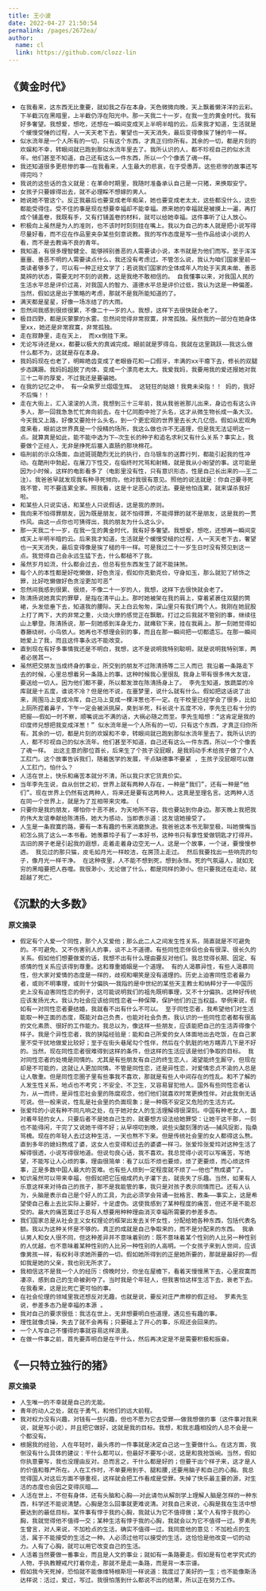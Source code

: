 ```yaml
---
title: 王小波
date: 2022-04-27 21:50:54
permalink: /pages/2672ea/
author: 
  name: cl
  link: https://github.com/clozz-lin
---
```

## 《黄金时代》

+ `在我看来，这东西无比重要，就如我之存在本身。天色微微向晚，天上飘着懒洋洋的云彩。下半截沉在黑暗里，上半截仍浮在阳光中。那一天我二十一岁，在我一生的黄金时代。我有好多奢望。我想爱，想吃，还想在一瞬间变成天上半明半暗的云。后来我才知道，生活就是个缓慢受锤的过程，人一天天老下去，奢望也一天天消失，最后变得像挨了锤的牛一样。`
+ `似水流年是一个人所有的一切，只有这个东西，才真正归你所有。其余的一切，都是片刻的欢娱和不幸，转眼间就已跑到那似水流年里去了。我所认识的人，都不珍视自己的似水流年。他们甚至不知道，自己还有这么一件东西，所以一个个像丢了魂一样。`
+ `我还知道很多更悲惨的事——在我看来，人生最大的悲哀，在于受愚弄。这些悲惨的故事还写得完吗？`
+ `我说的这些话的含义就是：在革命时期里，我随时准备承认自己是一只猪，来换取安宁。`
+ `女孩子只要嫁得出去，就不必理睬不想嫁的男人。`
+ `她说她不管这个。反正我最后也要变成老年痴呆，她也要变成老太太，这些都没什么，这些都能受得住。受不住的事是现在想要幸福却不能幸福。原来她的幸福就是被摸上一遍，再打成个铺盖卷，我既有手，又有打铺盖卷的材料，就可以给她幸福。这件事听了让人放心。`
+ `积极向上虽然是为人的准则，也不该时时刻刻挂在嘴上。我以为自己的本人就是把小说写得尽量好看，而不应在作品里夹杂某些刻意说教。我的写作态度是写一些作品给读小说的人看，而不是去教诲不良的青年。`
+ `我知道，有很多理智健全、能够辨别善恶的人需要读小说，本书就是为他们而写。至于浑浑噩噩、善恶不明的人需要读点什么，我还没有考虑过。不管怎么说，我认为咱们国家里前一类读者够多了，可以有一种正经文学了；若说我们国家的全体成年人均处于天真未凿、善恶莫辨的状态，需要无时不刻的说教，这是我绝不敢相信的。 自我懂事以来，对我国人民的生活水平总是评价过高，对我国人的智力、道德水平总是评价过低，我认为这是一种偏差。当然，假如这是出于策略的考虑，那就不是我所能知道的了。`
+ `满天都是星星，好像一场冻结了的大雨。`
+ `忽然间我感到很烦很累，不像二十一岁的人。我想，这样下去很快就会老了。`
+ `极目四野，都是灰蒙蒙的水雾。忽然间觉得非常寂寞，非常孤独。虽然我的一部分在她身体里xx，她还是非常寂寞，非常孤独。`
+ `走在寂静里，走在天上， 而xx倒挂下来。`
+ `无论写诗还是xx，都要以极大的真诚完成。眼前就是罗得岛，我就在这里跳跃——我这么做什么都不为，这就是存在本身。`
+ `我妈妈现在也老了，明眸皓齿变成了老眼昏花和一口假牙，丰满的xx干瘪下去，修长的双腿步态蹒跚。我妈妈超脱了肉体，变成一个漂亮老太大。我爱我妈，我要用我的爱还报她对我三十二年的厚爱，不过我还是要骗她。`
+ `在我的记忆之中， 有一朵紫罗兰熠熠生辉。 这轻狂的姑娘！我竟未染指！！ 妈的，我好不后悔！！`
+ `走在大街上，汇入滚滚的人流，我想到三十三年前，我从我爸爸那儿出来，身边也有这么许多人，那一回我急急忙忙奔向前去。在十亿同胞中抢了头名，这才从微生物长成一条大汉。今天我又上路，好像又要抢什么头名，到一个更宏观的世界里去长大几亿倍。假如从宏观角度来看，眼前这世界真是一个授精的场所，我这么做也许不无道理，但是我无法证明这一点。就算真是如此，能不能中选为下—次生长的种子和追名求利又有什么关系？事实上，我要做个正经人，无非是挣死后塞入直肠的那块棉花。`
+ `临刑前的示众场面，血迹斑斑酷烈无比的执行，白马银车的送葬行列，都能引起我的性冲动。在酷刑中勃起，在屠刀下性交，在临终时咒骂和射精，就是我从小盼望的事。这可能是因为小时候，这样的电影看多了（电影里没有性，只有意识形态，性是自己长出来的——王二注）。我爸爸早就发现我有种寻死倾向，他对我很有意见。照他的说法就是：你自己要寻死我不管，可不要连累全家。照我看，这是十足恶心的说法。要是他怕连累，就来谋杀我好啦。`
+ `和某些人只说实话，和某些人只说假话，这是我的原则。`
+ `我向来不怕得罪朋友，因为既是朋友，就不怕得罪，不能得罪的就不是朋友，这是我的一贯作风。由这一点你也可猜得出，我的朋友为什么这么少。`
+ `那一天我二十一岁，在我一生的黄金时代，我有好多奢望。我想爱，想吃，还想再一瞬间变成天上半明半暗的云。后来我才知道，生活就是个缓慢受槌的过程，人一天天老下去，奢望也一天天消失，最后变得像是挨了槌的牛一样。可是我过二十一岁生日时没有预见到这一点。我觉得自己会永远生猛下去，什么都槌不了我。`
+ `虽然岁月如流，什么都会过去，但总有些东西发生了就不能抹煞。`
+ `每个人的本性都是好吃懒做，好色贪淫，假如你克勤克俭，守身如玉，那么就犯了矫饰之罪，比好吃懒做好色贪淫更加可恶”`
+ `忽然间我感到很累、很烦，不像二十一岁的人，我想，这样下去很快就会老了。`
+ `陈清扬说她真实的罪孽，是指在清平山上。那时她被架在我的肩上，穿着紧裹住双腿的筒裙，头发低垂下去，知道我的腰际。天上白云匆匆，深山里只有我们两个人。我刚在她屁股上打了两下，大的非常之重，火烧火燎的感觉正在飘散。打过之后我就不管别的事，继续往山上攀登。陈清扬说，那一刻她感到浑身无力，就瘫软下来，挂在我肩上。那一刻她觉得如春藤绕树，小鸟依人。她再也不想理会别的事，而且在那一瞬间把一切都遗忘。在那一瞬间她爱上了我，而且这件事永远不能改变。`
+ `直到现在有好多事情我还是不明白，我想，这不是说明我特别聪明，就是说明我特别笨，两者必居其一。`
+ `虽然把交朋友当成终身的事业，所交到的朋友不过陈清扬等二三人而已 我沿着一条路走下去的时候，心里总想着另一条路上的事。这种时候我心里很乱 我身上带有很多伟大友谊，要送给一切人。因为他们都不要，所以都发泄在陈清扬身上了。 李先生知道，放蔬菜的冷库就是十五度，谁说不冷？但是他不说，在噩梦里，说什么就有什么。假如把这话说了出来，周围马上变成冷库，自己马上变成一棵洋葱也不一定。在干校里已经学会了很多，比如上厕所捏着鼻子，下午一定会被派挑屎，臭到半死，科长说十五度不冷，李先生已有十分的把握——假如一时不察，顺嘴说出不满的话，大祸必随之而至。李先生暗想：“这肯定是我的印度师兄想把我变成洋葱！” 似水流年是一个人所有的一切，只有这个东西，才真正归你所有。其余的一切，都是片刻的欢娱和不幸，转眼间就已跑到那似水流年里去了。我所认识的人，都不珍视自己的似水流年。他们甚至不知道，自己还有这么一件东西，所以一个个像丢了魂一样。 出这主意的那位首长，后来生了个孩子没屁眼，是我妈动手术给孩子做了个人工肛门。这个故事告诉我们，随着医学的发展，干点缺德事不要紧 ，生孩子没屁眼可以做人工肛门，怕什么？`
+ `人活在世上，快乐和痛苦本就分不清，所以我只求它货真价实。`
+ `当年李先生说，自从创世之初，世界上就有两种人存在，一种是“我们”，还有一种是“他们”。现在世界上仍然有这两种人，将来还是要有这两种人。这真是至理名言。这两种人活在同一个世界上，就是为了互相带来灾难。 (`
+ `只要你是我的朋友，哪怕你十恶不赦，为天地所不容，我也要站到你身边。那天晚上我把我的伟大友谊奉献给陈清扬，她大为感动，当即表示道：这友谊她接受了。 `
+ `人生是一条寂寞的路，要有一本有趣的书来消磨旅途。我爸爸这本书无聊至极，叫她懊悔当初怎么挑了这么一本书看。她羡慕玲子有了一本好书，这种书只有拿性爱做钥匙才打得开。 古旧的房子老是引起我的遐想，走着走着身边空无一人。这是一个故事，一个谜，要慢慢参透。 我见过的那只猫，皮毛如月光一样皎洁，在房顶上走过。 然后我要找出一些响亮的句子，像月光一样干净。 在这种夜里，人不能不想到死，想到永恒。死的气氛逼人，就如无穷的黑暗要把人吞噬。我很渺小，无论做了什么，都是同样的渺小。但只要我还在走动，就超越了死亡。`


## 《沉默的大多数》

**原文摘录**

+ `假定有个人爱一个同性，那个人又爱他；那么此二人之间发生性关系，简直就是不可避免的。不可避免、又不伤害别人的事，谈不上不道德。有些同性恋伴侣也会有很深、很长久的关系。假如他们想要做爱的话，我想不出有什么理由要反对他们。我总觉得长期、固定、有感情的性关系应该得到尊重。这和尊重婚姻是一个道理。 有的人渴慕异性，有些人渴慕同性，但大家对爱情的态度是一样的，歧视和嘲笑是没有道理的。历史上迫害同性恋者最力者，或则不明事理，或则十分偏执──我指的是中世纪的某些天主教士和纳粹分子──中国历史上没有迫害同性恋的例子，这可能说明我们的祖先既明事理，又不十分偏执，这种好传统应该发扬光大。我认为社会应该给同性恋者一种保障，保护他们的正当权益。举例来说，假如有一对同性恋者要结婚，我就看不出有什么不可以。 至于同性恋者，我希望他们对生活能取一种正面的态度，既能对自己负责，也能对社会负责。我认识的一些同性恋者都有很高的文化素质、很好的工作能力。我总以为，像这样一些朋友，应该能把自己的生活弄得像个样子。我是个异性恋者，我的狭隘经验是：能和自己所爱的女人体面地出去吃饭，在自己家里不受干扰地做爱比较好；至于在街头巷尾勾个性伴，然后在个肮脏的地方瞎弄几下是不好的。当然，现在同性恋者很难得到这样的条件，但这样的生活应该是他们争取的目标。 我对同性恋者的处境是同情的。尤其是有些朋友有自己的终生恋人，渴望能终生厮守，但现在却是不可能的，这就让人更加同情。不管是同性恋，还是异性恋，对爱情忠贞不渝的人总是让人敬重。但是同性恋圈子里有些事我不喜欢，那就是有些人中间存在的性乱。和不了解的人发生性关系，地点也不考究；不安全、不卫生，又容易冒犯他人。国外有些同性恋者认为，从一而终，是异性恋社会里的陈腐观念，他们他们就喜欢时常更换性伴。对此我倒无话可说。但一般来说，性乱是社会里的负面现象；是一种既不安定又危险的生活方式。`
+ `张爱玲的小说有种不同凡响之处，在于她对女人的生活理解得很深刻。中国有种老女人，面对着年轻的女人，只要后者不是她自己生的，就要想方设法给她罪受：让她干这干那，一刻也不能得闲，干完了又说她干得不好；从早唠叨到晚，说些尖酸刻薄的话——捕风捉影，指桑骂槐。现在的年轻人去过这种生活，一天也熬不下来。但是传统社会里的女人都得这么熬。直到多年的媳妇熬成了婆，这女人也变得和过去的婆婆一样刁。张爱玲张爱玲对这种生活了解得很透，小说写得很地道。但说句良心话，我不喜欢。我总觉得小说可以写痛苦，写绝望，不能写让人心烦的事，理由很简单：看了以后不烦也要烦，烦了更要烦，而心烦这件事，正是多数中国人最大的苦难。也有些人烦到一定程度就不烦了——他也“熬成婆”了。`
+ `知识虽然可以带来幸福，但假如把它压缩成药丸子灌下去，就丧失了乐趣。当然，如果有人乐意这样来对待自己的孩子，那不是我能管的事，我只是对孩子表示同情而已。还有人认为，头脑是表示自己是个好人的工具，为此必须学会背诵一批格言、教条——事实上，这是希望使自己看上去比实际上要好，十足虚伪。这使我感到了某种程度的痛苦，但还不是不能忍受的。最大的痛苦莫过于总有人想要用种种理由消灭幸福所需要的参差多态。`
+ `我们国家总是从社会主义女权理论的框架出发去关怀女性，分配给她各种东西，包括代表名额。我以为这种关怀是不够的。真正的成就是自己争取来的，而不是分配来的东西。 我承认男人和女人很不同，但这种差异并不意味着别的：既不意味着某个性别的人比另一种性别的人优越，也不意味着某种性别的人比另一种性别的人高明。一个女孩子来到人世间，应该像男孩一样，有权利寻求她所要的一切。假如她所得到的正是她所要的，那就是最好的——假如我是她的父亲，我也别无所求了。`
+ `我相信这不是我一个人的经历：傍晚时分，你坐在屋檐下，看着天慢慢黑下去，心里寂寞而凄凉，感到自己的生命被剥夺了。当时我是个年轻人，但我害怕这样生活下去，衰老下去。在我看来，这是比死亡更可怕的事。`
+ `在社会伦理的领域里我还想反对无趣，也就是说，要反对庄严肃穆的假正经。 罗素先生说，参差多态乃是幸福的本源 。`
+ `我对自己的要求很低：我活在世上，无非想要明白些道理，遇见些有趣的事。`
+ `理性就像贞操，失去了就不会再有；只要碰上了开心的事，乐观还会回来的。`
+ `一个人写自己不懂得的事就容易这样浪漫。`
+ `在做一件事之前，首先要弄明白是在干什么，然后再决定是不是需要积极和振奋。`


## 《一只特立独行的猪》

**原文摘录**

+ `人生唯一的不幸就是自己的无能。`
+ `青年的动人之处，就在于勇气，和他们的远大前程。`
+ `我对权力没有兴趣，对钱有一些兴趣，但也不愿为它去受罪——做我想做的事（这件事对我来说，就是写小说），并且把它做好，这就是我的目标。我想，和我志趣相投的人总不会是一个都没有。`
+ `根据我的经验，人在年轻时，最头疼的一件事就是决定自己这一生要做什么。在这方面，我倒没有什么具体的建议：干什么都可以，但最好不要写小说，这是和我抢饭碗。当然，假如你执意要写，我也没理由反对。总而言之，干什么都是好的；但要干出个样子来，这才是人的价值和尊严所在。人在工作时，不单要用到手、腿和腰,还要用脑子和自己的心胸。我总觉得国人对这后方面不够重视，这样就会把工作看成是受罪。失掉了快乐最主要的源，对生活的态度也会因之变得灰暗……`
+ `人活在世上，不但有身体，还有头脑和心胸——对此请勿从解剖学上理解人脑是怎样的一种东西，科学还不能说清楚。心胸是怎么回事就更难说清。对我自己来说，心胸是我在生活中想要达到的最低目标。某件事有悖于我的心胸，我就认为它不值得做；某个人有悖于我的心胸，我就觉得他不值得一交；某种生活有悖于我的心胸，我就会以为它不值得一过。罗素先生曾言，对人来说，不加检点的生活，确实不值得一过。我同意他的意见：不加检点的生活，属于不能接受的生活之一种。人必须过他可以接受的生活，这恰恰是他改变一切的动力。人有了心胸，就可以用它改变自己的生活。`
+ `人活着当然要做一番事业，而且是人文的事业；就如有一条路要走。假如是有位老学究式的人物，手执教鞭戒尺打着你走，那就不是走一条路，而是背一本宗谱。`
+ `假如我今天死掉，恐怕就不能像维特根斯坦一样说道：我度过了美好的一生；也不能像斯汤达样说：活过，爱过，写过。我很怕落到什么都说不出的结果，所以正在努力工作。`
